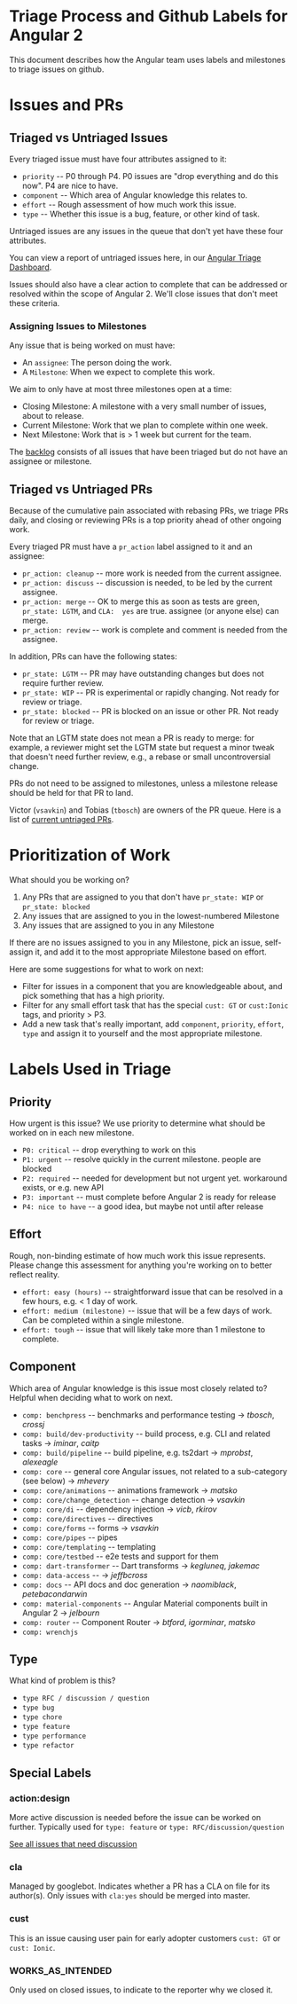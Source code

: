 # Triage Process and Github Labels for Angular 2

This document describes how the Angular team uses labels and milestones to triage issues on github.

# Issues and PRs
## Triaged vs Untriaged Issues

Every triaged issue must have four attributes assigned to it:

* `priority` -- P0 through P4. P0 issues are "drop everything and do this now". P4 are nice to have.
* `component` -- Which area of Angular knowledge this relates to.
* `effort` -- Rough assessment of how much work this issue.
* `type` -- Whether this issue is a bug, feature, or other kind of task.

Untriaged issues are any issues in the queue that don't yet have these four attributes. 

You can view a report of untriaged issues here, in our 
[Angular Triage Dashboard](http://mhevery.github.io/github_issues/).

Issues should also have a clear action to complete that can be addressed or resolved within the 
scope of Angular 2. We'll close issues that don't meet these criteria. 

### Assigning Issues to Milestones

Any issue that is being worked on must have:

* An `assignee`: The person doing the work.
* A `Milestone`: When we expect to complete this work.

We aim to only have at most three milestones open at a time:

* Closing Milestone: A milestone with a very small number of issues, about to release. 
* Current Milestone: Work that we plan to complete within one week.
* Next Milestone: Work that is > 1 week but current for the team.

The [backlog](https://github.com/angular/angular/issues?q=is%3Aopen+is%3Aissue+no%3Amilestone) 
consists of all issues that have been triaged but do not have an assignee or milestone.  

## Triaged vs Untriaged PRs

Because of the cumulative pain associated with rebasing PRs, we triage PRs daily, and 
closing or reviewing PRs is a top priority ahead of other ongoing work. 

Every triaged PR must have a `pr_action` label assigned to it and an assignee:
 
* `pr_action: cleanup` -- more work is needed from the current assignee. 
* `pr_action: discuss` -- discussion is needed, to be led by the current assignee.
* `pr_action: merge` -- OK to merge this as soon as tests are green, `pr_state: LGTM`, and `CLA: 
yes` are true. assignee (or anyone else) can merge.
* `pr_action: review` -- work is complete and comment is needed from the assignee.

In addition, PRs can have the following states: 

* `pr_state: LGTM` -- PR may have outstanding changes but does not require further review.
* `pr_state: WIP` -- PR is experimental or rapidly changing. Not ready for review or triage.
* `pr_state: blocked` -- PR is blocked on an issue or other PR. Not ready for review or triage.

Note that an LGTM state does not mean a PR is ready to merge: for example, a reviewer might set the
LGTM state but request a minor tweak that doesn't need further review, e.g., a rebase or small 
uncontroversial change.

PRs do not need to be assigned to milestones, unless a milestone release should be held for that 
PR to land.

Victor (`vsavkin`) and Tobias (`tbosch`) are owners of the PR queue. Here is a list of [current 
untriaged PRs](https://github.com/angular/angular/pulls?utf8=%E2%9C%93&q=is%3Aopen+no%3Amilestone+is%3Apr+-label%3A%22pr_action%3A+cleanup%22+-label%3A%22pr_action%3A+merge%22+-label%3A%22pr_action%3A+review%22+-label%3A%22pr_action%3A+discuss%22+-label%3A%22pr_state%3A+blocked%22+-label%3A%22pr_state%3A+WIP%22+).
 
# Prioritization of Work

What should you be working on?

1. Any PRs that are assigned to you that don't have `pr_state: WIP` or `pr_state: blocked`
1. Any issues that are assigned to you in the lowest-numbered Milestone
1. Any issues that are assigned to you in any Milestone

If there are no issues assigned to you in any Milestone, pick an issue, self-assign it, and add 
it to the most appropriate Milestone based on effort.

Here are some suggestions for what to work on next:

* Filter for issues in a component that you are knowledgeable about, and pick something that has a
 high priority.
* Filter for any small effort task that has the special `cust: GT` or `cust:Ionic` tags, 
and priority > P3.
* Add a new task that's really important, add `component`, `priority`, `effort`, `type` and 
assign it to yourself and the most appropriate milestone.

# Labels Used in Triage

## Priority
How urgent is this issue? We use priority to determine what should be worked on in each new 
milestone.

* `P0: critical` -- drop everything to work on this
* `P1: urgent` -- resolve quickly in the current milestone. people are blocked
* `P2: required` -- needed for development but not urgent yet. workaround exists, or e.g. new API
* `P3: important` -- must complete before Angular 2 is ready for release
* `P4: nice to have` -- a good idea, but maybe not until after release


## Effort
Rough, non-binding estimate of how much work this issue represents. Please change this assessment
for anything you're working on to better reflect reality.

* `effort: easy (hours)` -- straightforward issue that can be resolved in a few hours, e.g. < 1 day
  of work.
* `effort: medium (milestone)` -- issue that will be a few days of work. Can be completed within a 
  single milestone.
* `effort: tough` -- issue that will likely take more than 1 milestone to complete.

## Component
Which area of Angular knowledge is this issue most closely related to? Helpful when deciding what
to work on next.

 * `comp: benchpress` -- benchmarks and performance testing &rarr; *tbosch*, *crossj*
 * `comp: build/dev-productivity` -- build process, e.g. CLI and related tasks &rarr; *iminar*, *caitp*
 * `comp: build/pipeline` -- build pipeline, e.g. ts2dart &rarr; *mprobst*, *alexeagle*
 * `comp: core` -- general core Angular issues, not related to a sub-category (see below) &rarr; 
   *mhevery*
 * `comp: core/animations` -- animations framework &rarr; *matsko*
 * `comp: core/change_detection` -- change detection &rarr; *vsavkin*
 * `comp: core/di` -- dependency injection &rarr; *vicb*, *rkirov*
 * `comp: core/directives` -- directives 
 * `comp: core/forms` -- forms &rarr; *vsavkin*
 * `comp: core/pipes` -- pipes
 * `comp: core/templating` -- templating
 * `comp: core/testbed` -- e2e tests and support for them
 * `comp: dart-transformer` -- Dart transforms &rarr; *kegluneq*, *jakemac* 
 * `comp: data-access` -- &rarr; *jeffbcross*
 * `comp: docs` -- API docs and doc generation &rarr; *naomiblack*, *petebacondarwin*
 * `comp: material-components` -- Angular Material components built in Angular 2 &rarr; *jelbourn*
 * `comp: router` -- Component Router &rarr; *btford*, *igorminar*, *matsko*
 * `comp: wrenchjs`

## Type
What kind of problem is this?

* `type RFC / discussion / question`
* `type bug`
* `type chore`
* `type feature`
* `type performance`
* `type refactor`

## Special Labels

### action:design
More active discussion is needed before the issue can be worked on further. Typically used for 
`type: feature` or `type: RFC/discussion/question`

[See all issues that need discussion](https://github.com/angular/angular/labels/action:%20Design)

### cla
Managed by googlebot. Indicates whether a PR has a CLA on file for its author(s). Only issues with 
`cla:yes` should be merged into master.

### cust
This is an issue causing user pain for early adopter customers `cust: GT` or `cust: Ionic`.

### WORKS_AS_INTENDED

Only used on closed issues, to indicate to the reporter why we closed it.
